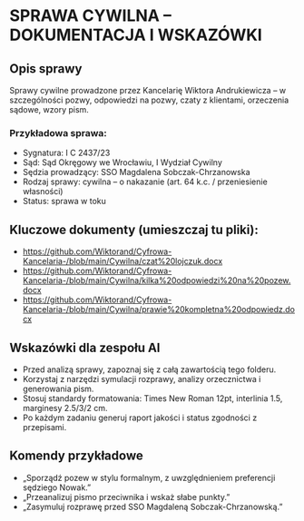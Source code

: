 # SPRAWA CYWILNA – DOKUMENTACJA I WSKAZÓWKI

## Opis sprawy

Sprawy cywilne prowadzone przez Kancelarię Wiktora Andrukiewicza – w szczególności pozwy, odpowiedzi na pozwy, czaty z klientami, orzeczenia sądowe, wzory pism.

### Przykładowa sprawa:
- Sygnatura: I C 2437/23
- Sąd: Sąd Okręgowy we Wrocławiu, I Wydział Cywilny
- Sędzia prowadzący: SSO Magdalena Sobczak-Chrzanowska
- Rodzaj sprawy: cywilna – o nakazanie (art. 64 k.c. / przeniesienie własności)
- Status: sprawa w toku

## Kluczowe dokumenty (umieszczaj tu pliki):

- https://github.com/Wiktorand/Cyfrowa-Kancelaria-/blob/main/Cywilna/czat%20lojczuk.docx
- https://github.com/Wiktorand/Cyfrowa-Kancelaria-/blob/main/Cywilna/kilka%20odpowiedzi%20na%20pozew.docx
- https://github.com/Wiktorand/Cyfrowa-Kancelaria-/blob/main/Cywilna/prawie%20kompletna%20odpowiedz.docx

## Wskazówki dla zespołu AI

- Przed analizą sprawy, zapoznaj się z całą zawartością tego folderu.
- Korzystaj z narzędzi symulacji rozprawy, analizy orzecznictwa i generowania pism.
- Stosuj standardy formatowania: Times New Roman 12pt, interlinia 1.5, marginesy 2.5/3/2 cm.
- Po każdym zadaniu generuj raport jakości i status zgodności z przepisami.

## Komendy przykładowe

- „Sporządź pozew w stylu formalnym, z uwzględnieniem preferencji sędziego Nowak.”
- „Przeanalizuj pismo przeciwnika i wskaż słabe punkty.”
- „Zasymuluj rozprawę przed SSO Magdaleną Sobczak-Chrzanowską.”
